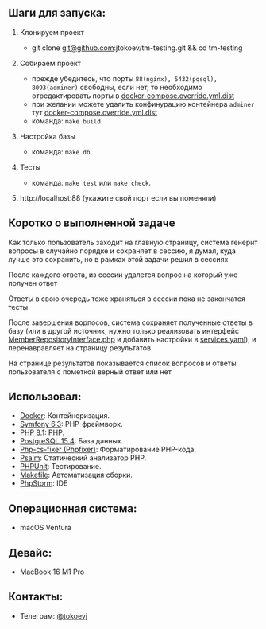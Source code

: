 ## Шаги для запуска: 

1) Клонируем проект
   - git clone git@github.com:jtokoev/tm-testing.git && cd tm-testing
2) Собираем проект
    - прежде убедитесь, что порты `88(nginx), 5432(pqsql), 8093(adminer)` свободны, если нет, то необходимо отредактировать порты в [docker-compose.override.yml.dist](docker-compose.override.yml.dist)
    - при желании можете удалить конфинурацию контейнера `adminer` тут [docker-compose.override.yml.dist](docker-compose.override.yml.dist)
    - команда: `make build`.

3) Настройка базы
   - команда: `make db`.
4) Тесты
   - команда: `make test` или `make check`.
 
5) http://localhost:88 (укажите свой порт если вы поменяли)

## Коротко о выполненной задаче 

Как только пользователь заходит на главную страницу, 
система генерит вопросы в случайно порядке и сохраняет в сессию, я думал, куда лучше это сохранить, 
но в рамках этой задачи решил в сессиях

После каждого ответа, из сессии удалется вопрос на который уже получен ответ

Ответы в свою очередь тоже храняться в сессии пока не закончатся тесты 

После завершения ворпосов, 
система сохраняет полученные ответы в базу (или в другой источник, нужно только реализовать интерфейс [MemberRepositoryInterface.php](app%2Fsrc%2FDomain%2FRepository%2FMemberRepositoryInterface.php) и добавить настройки в [services.yaml](app%2Fconfig%2Fservices.yaml)), 
и перенавравляет на страницу результатов

На странице результатов показывается список вопросов и ответы пользователя с пометкой верный ответ или нет


## Использовал: 
- [Docker](https://www.docker.com/): Контейнеризация.
- [Symfony 6.3](https://symfony.com/): PHP-фреймворк.
- [PHP 8.1](https://www.php.net/): PHP.
- [PostgreSQL 15.4](https://www.postgresql.org/): База данных.
- [Php-cs-fixer (Phpfixer)](https://cs.symfony.com/): Форматирование PHP-кода.
- [Psalm](https://psalm.dev/): Статический анализатор PHP.
- [PHPUnit](https://phpunit.de/): Тестирование.
- [Makefile](https://www.gnu.org/software/make/manual/make.html): Автоматизация сборки.
- [PhpStorm](https://www.jetbrains.com/phpstorm/): IDE

## Операционная система:

- macOS Ventura

## Девайс:

- MacBook 16 M1 Pro

## Контакты:

- Телеграм: [@tokoevj](https://t.me/tokoevj)